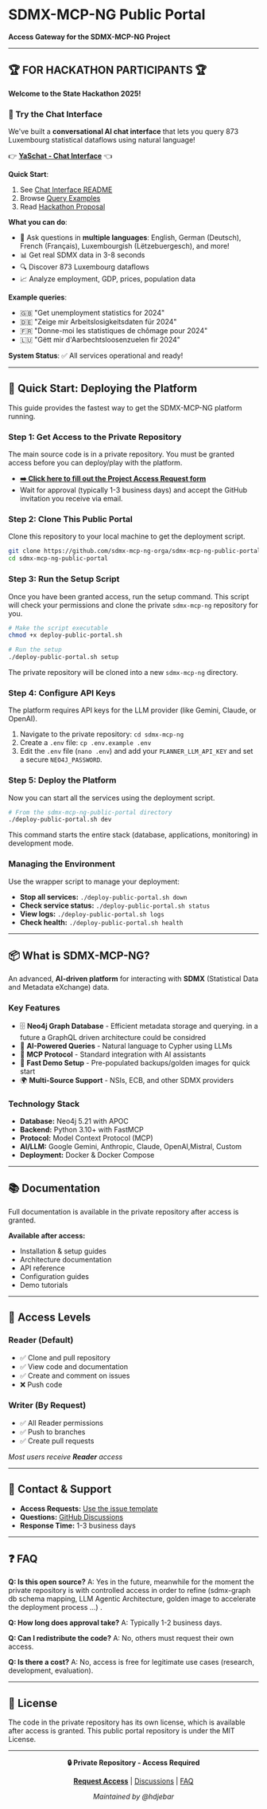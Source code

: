# SDMX-MCP-NG Public Portal

**Access Gateway for the SDMX-MCP-NG Project**

---

## 🏆 **FOR HACKATHON PARTICIPANTS** 🏆

**Welcome to the State Hackathon 2025!**

### 🚀 Try the Chat Interface

We've built a **conversational AI chat interface** that lets you query 873 Luxembourg statistical dataflows using natural language!

👉 **[YaSchat - Chat Interface](StatecHackathon2025/YaSchat/)** 👈

**Quick Start**:

1. See [Chat Interface README](StatecHackathon2025/YaSchat/CHAT_INTERFACE_README.md)
2. Browse [Query Examples](StatecHackathon2025/QUICK_REFERENCE_QUERIES.md)
3. Read [Hackathon Proposal](StatecHackathon2025/statechackathon.md)

**What you can do**:

- 💬 Ask questions in **multiple languages**: English, German (Deutsch), French (Français), Luxembourgish (Lëtzebuergesch), and more!
- 📊 Get real SDMX data in 3-8 seconds
- 🔍 Discover 873 Luxembourg dataflows
- 📈 Analyze employment, GDP, prices, population data

**Example queries**:
- 🇬🇧 "Get unemployment statistics for 2024"
- 🇩🇪 "Zeige mir Arbeitslosigkeitsdaten für 2024"
- 🇫🇷 "Donne-moi les statistiques de chômage pour 2024"
- 🇱🇺 "Gëtt mir d'Aarbechtsloosenzuelen fir 2024"

**System Status**: ✅ All services operational and ready!

---

## 🚀 Quick Start: Deploying the Platform

This guide provides the fastest way to get the SDMX-MCP-NG platform running.

### Step 1: Get Access to the Private Repository

The main source code is in a private repository. You must be granted access before you can deploy/play with the platform.

- **[➡️ Click here to fill out the Project Access Request form](https://github.com/sdmx-mcp-ng-orga/sdmx-mcp-ng-public-portal/issues/new?template=access-request.md)**
- Wait for approval (typically 1-3 business days) and accept the GitHub invitation you receive via email.

### Step 2: Clone This Public Portal

Clone this repository to your local machine to get the deployment script.

```bash
git clone https://github.com/sdmx-mcp-ng-orga/sdmx-mcp-ng-public-portal.git
cd sdmx-mcp-ng-public-portal
```

### Step 3: Run the Setup Script

Once you have been granted access, run the setup command. This script will check your permissions and clone the private `sdmx-mcp-ng` repository for you.

```bash
# Make the script executable
chmod +x deploy-public-portal.sh

# Run the setup
./deploy-public-portal.sh setup
```
The private repository will be cloned into a new `sdmx-mcp-ng` directory.

### Step 4: Configure API Keys

The platform requires API keys for the LLM provider (like Gemini, Claude, or OpenAI).

1.  Navigate to the private repository: `cd sdmx-mcp-ng`
2.  Create a `.env` file: `cp .env.example .env`
3.  Edit the `.env` file (`nano .env`) and add your `PLANNER_LLM_API_KEY` and set a secure `NEO4J_PASSWORD`.

### Step 5: Deploy the Platform

Now you can start all the services using the deployment script.

```bash
# From the sdmx-mcp-ng-public-portal directory
./deploy-public-portal.sh dev
```
This command starts the entire stack (database, applications, monitoring) in development mode.

### Managing the Environment

Use the wrapper script to manage your deployment:

-   **Stop all services:** `./deploy-public-portal.sh down`
-   **Check service status:** `./deploy-public-portal.sh status`
-   **View logs:** `./deploy-public-portal.sh logs`
-   **Check health:** `./deploy-public-portal.sh health`

---

## 📦 What is SDMX-MCP-NG?

An advanced, **AI-driven platform** for interacting with **SDMX** (Statistical Data and Metadata eXchange) data.

### Key Features

- 🗄️ **Neo4j Graph Database** - Efficient metadata storage and querying. in a future a GraphQL driven architecture could be considred
- 🤖 **AI-Powered Queries** - Natural language to Cypher using LLMs
- 🔌 **MCP Protocol** - Standard integration with AI assistants
- 🚀 **Fast Demo Setup** - Pre-populated backups/golden images for quick start
- 🌍 **Multi-Source Support** - NSIs, ECB, and other SDMX providers

### Technology Stack

- **Database:** Neo4j 5.21 with APOC
- **Backend:** Python 3.10+ with FastMCP
- **Protocol:** Model Context Protocol (MCP)
- **AI/LLM:** Google Gemini, Anthropic, Claude, OpenAI,Mistral,  Custom
- **Deployment:** Docker & Docker Compose

---

## 📚 Documentation

Full documentation is available in the private repository after access is granted.

**Available after access:**
- Installation & setup guides
- Architecture documentation
- API reference
- Configuration guides
- Demo tutorials

---

## 🤝 Access Levels

### Reader (Default)
- ✅ Clone and pull repository
- ✅ View code and documentation
- ✅ Create and comment on issues
- ❌ Push code

### Writer (By Request)
- ✅ All Reader permissions
- ✅ Push to branches
- ✅ Create pull requests

*Most users receive **Reader** access*

---

## 💬 Contact & Support

- **Access Requests:** [Use the issue template](https://github.com/sdmx-mcp-ng-orga/sdmx-mcp-ng-public-portal/issues/new?template=access-request.md)
- **Questions:** [GitHub Discussions](https://github.com/sdmx-mcp-ng-orga/sdmx-mcp-ng-public-portal/discussions)
- **Response Time:** 1-3 business days

---

## ❓ FAQ

**Q: Is this open source?**
A: Yes in the future,  meanwhile for the moment the private repository is with controlled access  in order to refine (sdmx-graph db schema mapping, LLM Agentic Architecture, golden image to accelerate the deployment process ...) .

**Q: How long does approval take?**
A: Typically 1-2 business days.

**Q: Can I redistribute the code?**
A: No, others must request their own access.

**Q: Is there a cost?**
A: No, access is free for legitimate use cases (research, development, evaluation).

---

## 📜 License

The code in the private repository has its own license, which is available after access is granted. This public portal repository is under the MIT License.

---

<div align="center">

**🔒 Private Repository - Access Required**

[**Request Access**](https://github.com/sdmx-mcp-ng-orga/sdmx-mcp-ng-public-portal/issues/new?template=access-request.md) | [Discussions](https://github.com/sdmx-mcp-ng-orga/sdmx-mcp-ng-public-portal/discussions) | [FAQ](#-faq)

*Maintained by @hdjebar*

</div>